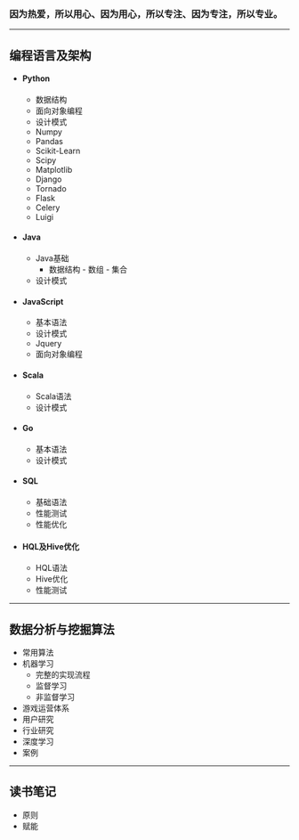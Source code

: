 ### 因为热爱，所以用心、因为用心，所以专注、因为专注，所以专业。
----

##  编程语言及架构
* #### Python
    * 数据结构
    * 面向对象编程   
    * 设计模式
    * Numpy
    * Pandas
    * Scikit-Learn
    * Scipy
    * Matplotlib
    * Django
    * Tornado
    * Flask
    * Celery
    * Luigi
* #### Java
    * Java基础
        -  数据结构
          - 数组
          - 集合
    * 设计模式
* #### JavaScript
    * 基本语法
    * 设计模式
    * Jquery
    * 面向对象编程

* #### Scala
    * Scala语法
    * 设计模式
* #### Go
    * 基本语法
    * 设计模式
* #### SQL
    * 基础语法
    * 性能测试
    * 性能优化
* #### HQL及Hive优化
    * HQL语法
    * Hive优化
    * 性能测试

----
##  数据分析与挖掘算法
  * 常用算法
  * 机器学习
    - 完整的实现流程
    - 监督学习
    - 非监督学习
  * 游戏运营体系
  * 用户研究
  * 行业研究
  * 深度学习
  * 案例

----

## 读书笔记
* 原则
* 赋能
